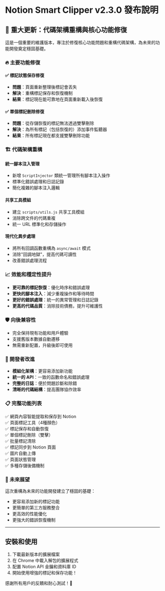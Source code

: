 # Notion Smart Clipper v2.3.0 發布說明

## 🎉 重大更新：代碼架構重構與核心功能修復

這是一個重要的維護版本，專注於修復核心功能問題和重構代碼架構，為未來的功能開發奠定穩固基礎。

### 🔥 主要功能修復

#### ✅ 標記狀態保存修復
- **問題**：頁面重新整理後標記會丟失
- **解決**：重構標記保存和恢復機制
- **結果**：標記現在能可靠地在頁面重新載入後恢復

#### ✅ 單個標記刪除修復  
- **問題**：從存儲恢復的標記無法透過雙擊刪除
- **解決**：為所有標記（包括恢復的）添加事件監聽器
- **結果**：所有標記現在都支援雙擊刪除功能

### 🏗️ 代碼架構重構

#### 統一腳本注入管理
- 新增 `ScriptInjector` 類統一管理所有腳本注入操作
- 標準化錯誤處理和日誌記錄
- 簡化複雜的腳本注入邏輯

#### 共享工具模組
- 建立 `scripts/utils.js` 共享工具模組
- 消除跨文件的代碼重複
- 統一 URL 標準化和存儲操作

#### 現代化異步處理
- 將所有回調函數重構為 `async/await` 模式  
- 消除"回調地獄"，提高代碼可讀性
- 改善錯誤處理流程

### 📈 效能和穩定性提升

- **更可靠的標記恢復**：優化時序和錯誤處理
- **更快的腳本注入**：減少重複操作和等待時間
- **更好的錯誤處理**：統一的異常管理和日誌記錄
- **更高的代碼品質**：消除技術債務，提升可維護性

### 🛡️ 向後兼容性

- 完全保持現有功能和用戶體驗
- 支援舊版本數據自動遷移
- 無需重新配置，升級後即可使用

### 🔧 開發者改進

- **模組化架構**：更容易添加新功能
- **統一的 API**：一致的函數命名和錯誤處理
- **完整的日誌**：便於問題診斷和除錯
- **清晰的代碼結構**：提高團隊協作效率

### 📋 完整功能列表

✅ 網頁內容智能提取和保存到 Notion  
✅ 頁面標記工具（4種顏色）  
✅ 標記保存和自動恢復  
✅ 單個標記刪除（雙擊）  
✅ 批量標記清除  
✅ 標記同步到 Notion 頁面  
✅ 圖片自動上傳  
✅ 頁面狀態管理  
✅ 多種存儲後備機制  

### 🚀 未來展望

這次重構為未來的功能開發建立了穩固的基礎：
- 更容易添加新的標記功能
- 更簡單的第三方服務整合
- 更高效的性能優化
- 更強大的錯誤恢復機制

---

## 安裝和使用

1. 下載最新版本的擴展檔案
2. 在 Chrome 中載入解包的擴展程式
3. 配置 Notion API 金鑰和資料庫 ID
4. 開始使用增強的標記和保存功能！

感謝所有用戶的反饋和耐心測試！🙏